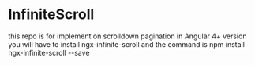 # InfiniteScroll
this repo is for implement on scrolldown pagination in Angular 4+ version
you will have to install ngx-infinite-scroll and the command is
npm install ngx-infinite-scroll --save
